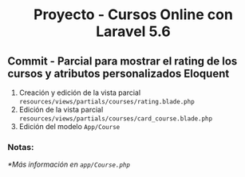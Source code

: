 
<!-- Title -->
<h1 align="center">Proyecto - Cursos Online con Laravel 5.6</h1>
<!-- End Title -->

<!-- Commit name -->
<h2>Commit - <strong>Parcial para mostrar el rating de los cursos y atributos personalizados Eloquent</strong></h2>
<!-- End Commit name -->

<!-- Commit instructions -->
<ol>
  <li>
    Creación y edición de la vista parcial <code>resources/views/partials/courses/rating.blade.php</code>
  </li>
  <li>Edición de la vista parcial <code>resources/views/partials/courses/card_course.blade.php</code></li>
  <li>Edición del modelo <code>App/Course</code></li>
</ol>
<!-- End Commit instructions -->

  <!-- Notes -->
  <h3>Notas:</h3>
  <ul>
    
  </ul>

  <em>*Más información en <code>app/Course.php</code></em>
  <!-- End notes -->